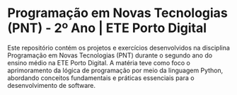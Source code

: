 # Programação em Novas Tecnologias (PNT) - 2º Ano | ETE Porto Digital

Este repositório contém os projetos e exercícios desenvolvidos na disciplina Programação em Novas Tecnologias (PNT) durante o segundo ano do ensino médio na ETE Porto Digital. A matéria teve como foco o aprimoramento da lógica de programação por meio da linguagem Python, abordando conceitos fundamentais e práticas essenciais para o desenvolvimento de software.
